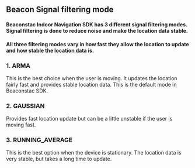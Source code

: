 ## Beacon Signal filtering mode

#### Beaconstac Indoor Navigation SDK has 3 different signal filtering modes. Signal filtering is done to reduce noise and make the location data stable.

#### All three filtering modes vary in how fast they allow the location to update and how stable the location data is.


### 1. ARMA

This is the best choice when the user is moving. It updates the location fairly fast and provides stable location data.
This is the default mode in Beaconstac SDK.

### 2. GAUSSIAN

Provides fast location update but can be a little unstable if the user is moving fast.

### 3. RUNNING_AVERAGE

This is the best option when the device is stationary. The location data is very stable, but takes a long time to update.